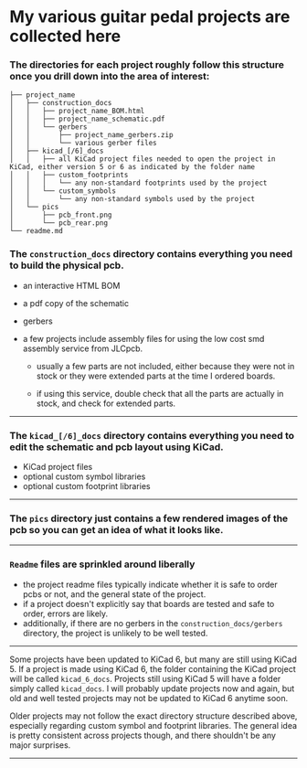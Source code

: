 # My various guitar pedal projects are collected here

### The directories for each project roughly follow this structure once you drill down into the area of interest:

```
├── project_name
│   ├── construction_docs
│   │   ├── project_name_BOM.html
│   │   ├── project_name_schematic.pdf
│   │   └── gerbers
│   │       ├── project_name_gerbers.zip
│   │       └── various gerber files
│   ├── kicad_[/6]_docs
│   │   ├── all KiCad project files needed to open the project in KiCad, either version 5 or 6 as indicated by the folder name
│   │   ├── custom_footprints
│   │   │   └── any non-standard footprints used by the project
│   │   └── custom_symbols
│   │       └── any non-standard symbols used by the project
│   └── pics
│       ├── pcb_front.png
│       └── pcb_rear.png
└── readme.md
```

### The `construction_docs` directory contains everything you need to build the physical pcb.
- an interactive HTML BOM
- a pdf copy of the schematic
- gerbers
- a few projects include assembly files for using the low cost smd assembly service from JLCpcb.

    - usually a few parts are not included, either because they were not in stock or they were extended parts at the time I ordered boards.

    - if using this service, double check that all the parts are actually in stock, and check for extended parts.

---

### The `kicad_[/6]_docs` directory contains everything you need to edit the schematic and pcb layout using KiCad.
- KiCad project files
- optional custom symbol libraries
- optional custom footprint libraries

---
### The `pics` directory just contains a few rendered images of the pcb so you can get an idea of what it looks like.

---

### `Readme` files are sprinkled around liberally
- the project readme files typically indicate whether it is safe to order pcbs or not, and the general state of the project.
- if a project doesn't explicitly say that boards are tested and safe to order, errors are likely.
- additionally, if there are no gerbers in the `construction_docs/gerbers` directory, the project is unlikely to be well tested.

---

Some projects have been updated to KiCad 6, but many are still using KiCad 5. If a project is made using KiCad 6, the folder containing the KiCad project will be called `kicad_6_docs`. Projects still using KiCad 5 will have a folder simply called `kicad_docs`. I will probably update projects now and again, but old and well tested projects may not be updated to KiCad 6 anytime soon.

Older projects may not follow the exact directory structure described above, especially regarding custom symbol and footprint libraries. The general idea is pretty consistent across projects though, and there shouldn't be any major surprises.

---